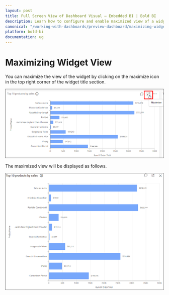 ```yaml
---
layout: post
title: Full Screen View of Dashboard Visual – Embedded BI | Bold BI
description: Learn how to configure and enable maximized view of a widget while previewing a dashboard in Bold BI Embedded.
canonical: "/working-with-dashboards/preview-dashboard/maximizing-widget-view/"
platform: bold-bi
documentation: ug
---
```

# Maximizing Widget View
   
   You can maximize the view of the widget by clicking on the maximize icon in the top right corner of the widget title section.
       
   ![Maximize icon](/static/assets/working-with-dashboards/preview-dashboards/widget-settings/images/maximizeicon.png)
       
   The maximized view will be displayed as follows.
       
   ![Maximized view](/static/assets/working-with-dashboards/preview-dashboards/widget-settings/images/maximizedview.png)